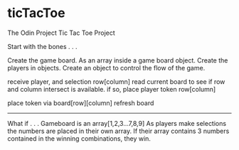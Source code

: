 # ticTacToe
The Odin Project Tic Tac Toe Project

Start with the bones . . .

Create the game board. As an array inside a game board object.
Create the players in objects.
Create an object to control the flow of the game.

receive player, and selection row[column]
read current board to see if row and column intersect is available.
if so, place player token row[column]

place token via board[row][column]
refresh board

------------

What if . . .
Gameboard is an array[1,2,3...7,8,9]
As players make selections the numbers are placed in their own array.
If their array contains 3 numbers contained in the winning combinations, they win.